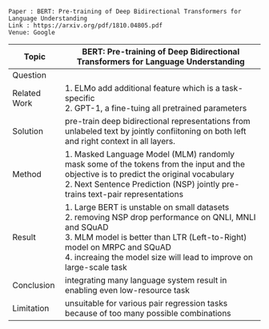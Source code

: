 ```
Paper : BERT: Pre-training of Deep Bidirectional Transformers for Language Understanding
Link : https://arxiv.org/pdf/1810.04805.pdf
Venue: Google 
```

| Topic        | BERT: Pre-training of Deep Bidirectional Transformers for Language Understanding  |
|--------------|--------------------------------------------------------------|
| Question     | |
| Related Work | 1. ELMo add additional feature which is a task-specific</br> 2. GPT-1, a fine-tuing all pretrained parameters|
| Solution     | pre-train deep bidirectional representations from unlabeled text by jointly confiitoning on both left and right context in all layers.|
| Method       | 1. Masked Language Model (MLM) randomly mask some of the tokens from the input and the objective is to predict the original vocabulary </br> 2. Next Sentence Prediction (NSP) jointly pre-trains text-pair representations|
| Result       | 1. Large BERT is unstable on small datasets </br> 2. removing NSP drop performance on QNLI, MNLI and SQuAD </br> 3. MLM model is better than LTR (Left-to-Right) model on MRPC and SQuAD </br> 4. increaing the model size will lead to improve on large-scale task |
| Conclusion   | integrating many language system result in enabling even low-resource task|
| Limitation   | unsuitable for various pair regression tasks because of too many possible combinations|